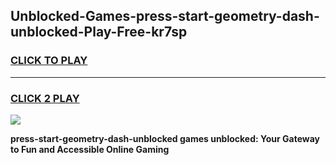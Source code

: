 
## Unblocked-Games-press-start-geometry-dash-unblocked-Play-Free-kr7sp
<h3>
<a href="https://premium76.site?title=press-start-geometry-dash-unblocked&ref=19M">CLICK TO PLAY</a></h3>
<hr>

<h3>
<a href="https://premium76.site?title=press-start-geometry-dash-unblocked&ref=19M">CLICK 2 PLAY</a>
  
</h3>

<a href="https://premium76.site?title=press-start-geometry-dash-unblocked&ref=19M"><img src="https://clearcache.store/games.png"></a>


**press-start-geometry-dash-unblocked games unblocked: Your Gateway to Fun and Accessible Online Gaming**
